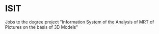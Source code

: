 # ISIT
Jobs to the degree project "Information System of the Analysis of MRT of Pictures on the basis of 3D Models"
